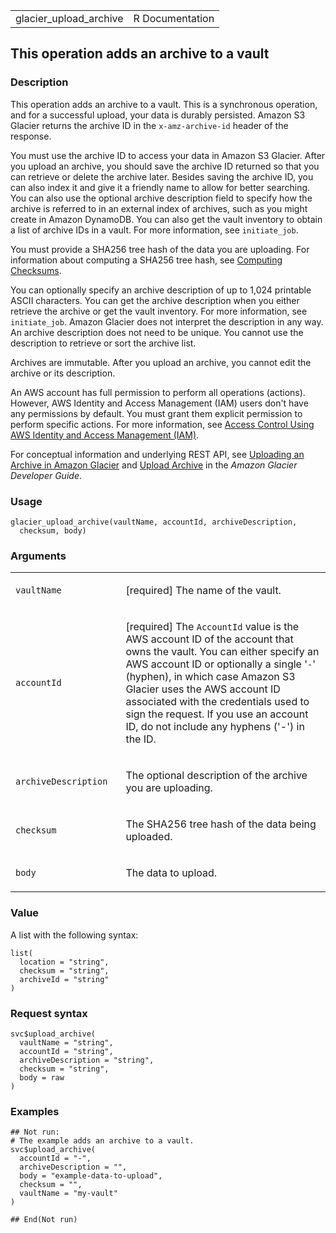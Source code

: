 <table style="width: 100%;">
<tbody>
<tr class="odd">
<td>glacier_upload_archive</td>
<td style="text-align: right;">R Documentation</td>
</tr>
</tbody>
</table>

## This operation adds an archive to a vault

### Description

This operation adds an archive to a vault. This is a synchronous
operation, and for a successful upload, your data is durably persisted.
Amazon S3 Glacier returns the archive ID in the `x-amz-archive-id`
header of the response.

You must use the archive ID to access your data in Amazon S3 Glacier.
After you upload an archive, you should save the archive ID returned so
that you can retrieve or delete the archive later. Besides saving the
archive ID, you can also index it and give it a friendly name to allow
for better searching. You can also use the optional archive description
field to specify how the archive is referred to in an external index of
archives, such as you might create in Amazon DynamoDB. You can also get
the vault inventory to obtain a list of archive IDs in a vault. For more
information, see `initiate_job`.

You must provide a SHA256 tree hash of the data you are uploading. For
information about computing a SHA256 tree hash, see [Computing
Checksums](https://docs.aws.amazon.com/amazonglacier/latest/dev/checksum-calculations.html).

You can optionally specify an archive description of up to 1,024
printable ASCII characters. You can get the archive description when you
either retrieve the archive or get the vault inventory. For more
information, see `initiate_job`. Amazon Glacier does not interpret the
description in any way. An archive description does not need to be
unique. You cannot use the description to retrieve or sort the archive
list.

Archives are immutable. After you upload an archive, you cannot edit the
archive or its description.

An AWS account has full permission to perform all operations (actions).
However, AWS Identity and Access Management (IAM) users don't have any
permissions by default. You must grant them explicit permission to
perform specific actions. For more information, see [Access Control
Using AWS Identity and Access Management
(IAM)](https://docs.aws.amazon.com/amazonglacier/latest/dev/security-iam.html).

For conceptual information and underlying REST API, see [Uploading an
Archive in Amazon
Glacier](https://docs.aws.amazon.com/amazonglacier/latest/dev/uploading-an-archive.html)
and [Upload
Archive](https://docs.aws.amazon.com/amazonglacier/latest/dev/api-archive-post.html)
in the *Amazon Glacier Developer Guide*.

### Usage

    glacier_upload_archive(vaultName, accountId, archiveDescription,
      checksum, body)

### Arguments

<table>
<colgroup>
<col style="width: 35%" />
<col style="width: 65%" />
</colgroup>
<tbody>
<tr class="odd">
<td><code id="glacier_upload_archive_:_vaultName">vaultName</code></td>
<td><p>[required] The name of the vault.</p></td>
</tr>
<tr class="even">
<td><code id="glacier_upload_archive_:_accountId">accountId</code></td>
<td><p>[required] The <code>AccountId</code> value is the AWS account ID
of the account that owns the vault. You can either specify an AWS
account ID or optionally a single '<code>-</code>' (hyphen), in which
case Amazon S3 Glacier uses the AWS account ID associated with the
credentials used to sign the request. If you use an account ID, do not
include any hyphens ('-') in the ID.</p></td>
</tr>
<tr class="odd">
<td><code
id="glacier_upload_archive_:_archiveDescription">archiveDescription</code></td>
<td><p>The optional description of the archive you are
uploading.</p></td>
</tr>
<tr class="even">
<td><code id="glacier_upload_archive_:_checksum">checksum</code></td>
<td><p>The SHA256 tree hash of the data being uploaded.</p></td>
</tr>
<tr class="odd">
<td><code id="glacier_upload_archive_:_body">body</code></td>
<td><p>The data to upload.</p></td>
</tr>
</tbody>
</table>

### Value

A list with the following syntax:

    list(
      location = "string",
      checksum = "string",
      archiveId = "string"
    )

### Request syntax

    svc$upload_archive(
      vaultName = "string",
      accountId = "string",
      archiveDescription = "string",
      checksum = "string",
      body = raw
    )

### Examples

    ## Not run: 
    # The example adds an archive to a vault.
    svc$upload_archive(
      accountId = "-",
      archiveDescription = "",
      body = "example-data-to-upload",
      checksum = "",
      vaultName = "my-vault"
    )

    ## End(Not run)
